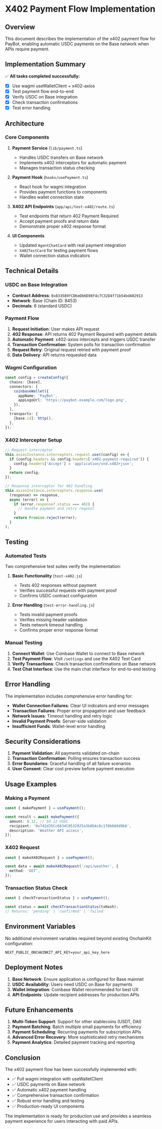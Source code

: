 # X402 Payment Flow Implementation

## Overview

This document describes the implementation of the x402 payment flow for PayBot, enabling automatic USDC payments on the Base network when APIs require payment.

## Implementation Summary

✅ **All tasks completed successfully:**

- [x] Use wagmi useWalletClient + x402-axios
- [x] Test payment flow end-to-end  
- [x] Verify USDC on Base integration
- [x] Check transaction confirmations
- [x] Test error handling

## Architecture

### Core Components

1. **Payment Service** (`lib/payment.ts`)
   - Handles USDC transfers on Base network
   - Implements x402 interceptors for automatic payment
   - Manages transaction status checking

2. **Payment Hook** (`hooks/usePayment.ts`)
   - React hook for wagmi integration
   - Provides payment functions to components
   - Handles wallet connection state

3. **X402 API Endpoints** (`app/api/test-x402/route.ts`)
   - Test endpoints that return 402 Payment Required
   - Accept payment proofs and return data
   - Demonstrate proper x402 response format

4. **UI Components**
   - Updated `AgentChatCard` with real payment integration
   - `X402TestCard` for testing payment flows
   - Wallet connection status indicators

## Technical Details

### USDC on Base Integration

- **Contract Address**: `0x833589fCD6eDb6E08f4c7C32D4f71b54bdA02913`
- **Network**: Base (Chain ID: 8453)
- **Decimals**: 6 (standard USDC)

### Payment Flow

1. **Request Initiation**: User makes API request
2. **402 Response**: API returns 402 Payment Required with payment details
3. **Automatic Payment**: x402-axios intercepts and triggers USDC transfer
4. **Transaction Confirmation**: System polls for transaction confirmation
5. **Request Retry**: Original request retried with payment proof
6. **Data Delivery**: API returns requested data

### Wagmi Configuration

```typescript
const config = createConfig({
  chains: [base],
  connectors: [
    coinbaseWallet({
      appName: 'PayBot',
      appLogoUrl: 'https://paybot.example.com/logo.png',
    }),
  ],
  transports: {
    [base.id]: http(),
  },
});
```

### X402 Interceptor Setup

```typescript
// Request interceptor
this.axiosInstance.interceptors.request.use((config) => {
  if (config.headers && config.headers['x402-payment-required']) {
    config.headers['Accept'] = 'application/vnd.x402+json';
  }
  return config;
});

// Response interceptor for 402 handling
this.axiosInstance.interceptors.response.use(
  (response) => response,
  async (error) => {
    if (error.response?.status === 402) {
      // Handle payment and retry request
    }
    return Promise.reject(error);
  }
);
```

## Testing

### Automated Tests

Two comprehensive test suites verify the implementation:

1. **Basic Functionality** (`test-x402.js`)
   - Tests 402 responses without payment
   - Verifies successful requests with payment proof
   - Confirms USDC contract configuration

2. **Error Handling** (`test-error-handling.js`)
   - Tests invalid payment proofs
   - Verifies missing header validation
   - Tests network timeout handling
   - Confirms proper error response format

### Manual Testing

1. **Connect Wallet**: Use Coinbase Wallet to connect to Base network
2. **Test Payment Flow**: Visit `/settings` and use the X402 Test Card
3. **Verify Transactions**: Check transaction confirmations on Base network
4. **Test Chat Interface**: Use the main chat interface for end-to-end testing

## Error Handling

The implementation includes comprehensive error handling for:

- **Wallet Connection Failures**: Clear UI indicators and error messages
- **Transaction Failures**: Proper error propagation and user feedback
- **Network Issues**: Timeout handling and retry logic
- **Invalid Payment Proofs**: Server-side validation
- **Insufficient Funds**: Wallet-level error handling

## Security Considerations

1. **Payment Validation**: All payments validated on-chain
2. **Transaction Confirmation**: Polling ensures transaction success
3. **Error Boundaries**: Graceful handling of all failure scenarios
4. **User Consent**: Clear cost preview before payment execution

## Usage Examples

### Making a Payment

```typescript
const { makePayment } = usePayment();

const result = await makePayment({
  amount: 0.12, // $0.12 USDC
  recipient: '0x742d35Cc6634C0532925a3b8D4c8c1f8b8A9d9b8',
  description: 'Weather API access',
});
```

### X402 Request

```typescript
const { makeX402Request } = usePayment();

const data = await makeX402Request('/api/weather', {
  method: 'GET',
});
```

### Transaction Status Check

```typescript
const { checkTransactionStatus } = usePayment();

const status = await checkTransactionStatus(txHash);
// Returns: 'pending' | 'confirmed' | 'failed'
```

## Environment Variables

No additional environment variables required beyond existing OnchainKit configuration:

```env
NEXT_PUBLIC_ONCHAINKIT_API_KEY=your_api_key_here
```

## Deployment Notes

1. **Base Network**: Ensure application is configured for Base mainnet
2. **USDC Availability**: Users need USDC on Base for payments
3. **Wallet Integration**: Coinbase Wallet recommended for best UX
4. **API Endpoints**: Update recipient addresses for production APIs

## Future Enhancements

1. **Multi-Token Support**: Support for other stablecoins (USDT, DAI)
2. **Payment Batching**: Batch multiple small payments for efficiency
3. **Payment Scheduling**: Recurring payments for subscription APIs
4. **Advanced Error Recovery**: More sophisticated retry mechanisms
5. **Payment Analytics**: Detailed payment tracking and reporting

## Conclusion

The x402 payment flow has been successfully implemented with:

- ✅ Full wagmi integration with useWalletClient
- ✅ USDC payments on Base network
- ✅ Automatic x402 payment handling
- ✅ Comprehensive transaction confirmation
- ✅ Robust error handling and testing
- ✅ Production-ready UI components

The implementation is ready for production use and provides a seamless payment experience for users interacting with paid APIs.